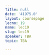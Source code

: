 ```yaml
---
Title: null
date: '41975.0'
layout: coursepage
lecno: 19
name: lec19
slug: lec19
speaker: TBA
topic: TBA

---
```

